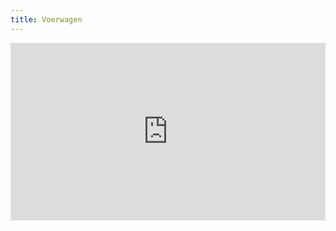 ```yaml
---
title: Voerwagen
---
```


<style>
  .video-container {
    position: relative;
    padding-bottom: 56.25%; /* 16:9 */
    height: 0;
}
  .image-container {
    position: relative;
  }
  .image-container img {
    position: relative;
    width: 100%;
  }
.video-container iframe {
    position: absolute;
    top: 0;
    left: 0;
    width: 100%;
    height: 100%;
}
</style>

<div class="video-container">
  <iframe src="https://www.dropbox.com/s/0tc7mne6ohjhhb6/VID20220522073815%281%29%20uithalen%20gras%2C%20stijgerende%20tractor%20I.mp4?raw=1" frameborder="0"></iframe>
</div>
